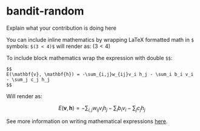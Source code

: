 # bandit-random

Explain what your contribution is doing here

You can include inline mathematics by wrapping LaTeX formatted math in `$` symbols: `$(3 < 4)$` will render as:  $(3 < 4)$

To include block mathematics wrap the expression with double `$$`:

```
$$
E(\mathbf{v}, \mathbf{h}) = -\sum_{i,j}w_{ij}v_i h_j - \sum_i b_i v_i - \sum_j c_j h_j
$$
```

Will render as:

$$
E(\mathbf{v}, \mathbf{h}) = -\sum_{i,j}w_{ij}v_i h_j - \sum_i b_i v_i - \sum_j c_j h_j
$$


See more information on writing mathematical expressions [here](https://docs.github.com/en/get-started/writing-on-github/working-with-advanced-formatting/writing-mathematical-expressions). 



